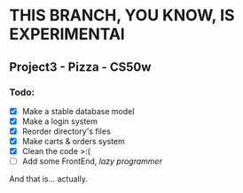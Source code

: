 # THIS BRANCH, YOU KNOW, IS EXPERIMENTAl
## Project3 - Pizza - CS50w

### Todo:
- [x] Make a stable database model  
- [x] Make a login system
- [x] Reorder directory's files
- [x] Make carts & orders system
- [x] Clean the code >:(
- [ ] Add some FrontEnd, *lazy programmer*

And that is... actually.
